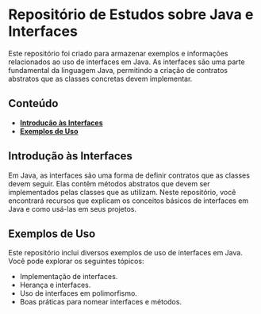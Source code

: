 # Repositório de Estudos sobre Java e Interfaces

Este repositório foi criado para armazenar exemplos e informações relacionados ao uso de interfaces em Java. As interfaces são uma parte fundamental da linguagem Java, permitindo a criação de contratos abstratos que as classes concretas devem implementar. 

## Conteúdo

- [**Introdução às Interfaces**](#introdução-às-interfaces)
- [**Exemplos de Uso**](#exemplos-de-uso)

## Introdução às Interfaces

Em Java, as interfaces são uma forma de definir contratos que as classes devem seguir. Elas contêm métodos abstratos que devem ser implementados pelas classes que as utilizam. Neste repositório, você encontrará recursos que explicam os conceitos básicos de interfaces em Java e como usá-las em seus projetos.

## Exemplos de Uso

Este repositório inclui diversos exemplos de uso de interfaces em Java. Você pode explorar os seguintes tópicos:

- Implementação de interfaces.
- Herança e interfaces.
- Uso de interfaces em polimorfismo.
- Boas práticas para nomear interfaces e métodos.




